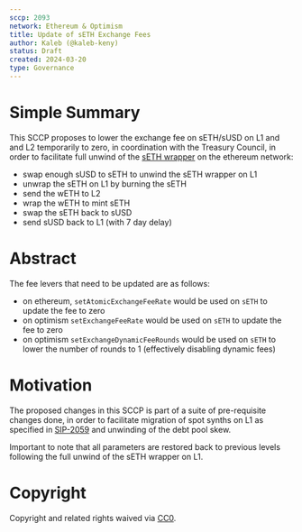 ```yaml
---
sccp: 2093
network: Ethereum & Optimism
title: Update of sETH Exchange Fees
author: Kaleb (@kaleb-keny)
status: Draft
created: 2024-03-20
type: Governance
---
```


# Simple Summary

This SCCP proposes to lower the exchange fee on sETH/sUSD on L1 and and L2 temporarily to zero, in coordination with the Treasury Council, in order to facilitate full unwind of the [sETH wrapper](https://etherscan.io/address/0xcea392596f1ab7f1d6f8f241967094ca519e6129) on the ethereum network:
- swap enough sUSD to sETH to unwind the sETH wrapper on L1
- unwrap the sETH on L1 by burning the sETH
- send the wETH to L2
- wrap the wETH to mint sETH
- swap the sETH back to sUSD
- send sUSD back to L1 (with 7 day delay)

# Abstract

The fee levers that need to be updated are as follows:
- on ethereum, `setAtomicExchangeFeeRate` would be used on `sETH` to update the fee to zero
- on optimism `setExchangeFeeRate` would be used on `sETH` to update the fee to zero
- on optimism `setExchangeDynamicFeeRounds` would be used on `sETH` to lower the number of rounds to 1 (effectively disabling dynamic fees)

# Motivation

The proposed changes in this SCCP is part of a suite of pre-requisite changes done, in order to facilitate migration of spot synths on L1 as specified in [SIP-2059](https://sips.synthetix.io/sips/sip-2059/) and unwinding of the debt pool skew.

Important to note that all parameters are restored back to previous levels following the full unwind of the sETH wrapper on L1.

# Copyright

Copyright and related rights waived via [CC0](https://creativecommons.org/publicdomain/zero/1.0/).


